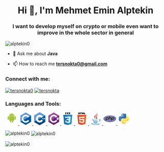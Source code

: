 <h1 align="center">Hi 👋, I'm Mehmet Emin Alptekin</h1>
<h3 align="center">I want to develop myself on crypto or mobile even want to improve in the whole sector in general</h3>

<p align="left"> <img src="https://komarev.com/ghpvc/?username=alptekin0&label=Profile%20views&color=0e75b6&style=flat" alt="alptekin0" /> </p>

- 💬 Ask me about **Java**

- 📫 How to reach me **tersnokta0@gmail.com**

<h3 align="left">Connect with me:</h3>
<p align="left">
<a href="https://www.hackerrank.com/tersnokta0" target="blank"><img align="center" src="https://raw.githubusercontent.com/rahuldkjain/github-profile-readme-generator/master/src/images/icons/Social/hackerrank.svg" alt="tersnokta0" height="30" width="40" /></a>
<a href="https://www.leetcode.com/tersnokta" target="blank"><img align="center" src="https://raw.githubusercontent.com/rahuldkjain/github-profile-readme-generator/master/src/images/icons/Social/leet-code.svg" alt="tersnokta" height="30" width="40" /></a>
</p>

<h3 align="left">Languages and Tools:</h3>
<p align="left"> <a href="https://developer.android.com" target="_blank" rel="noreferrer"> <img src="https://raw.githubusercontent.com/devicons/devicon/master/icons/android/android-original-wordmark.svg" alt="android" width="40" height="40"/> </a> <a href="https://www.cprogramming.com/" target="_blank" rel="noreferrer"> <img src="https://raw.githubusercontent.com/devicons/devicon/master/icons/c/c-original.svg" alt="c" width="40" height="40"/> </a> <a href="https://www.w3schools.com/cpp/" target="_blank" rel="noreferrer"> <img src="https://raw.githubusercontent.com/devicons/devicon/master/icons/cplusplus/cplusplus-original.svg" alt="cplusplus" width="40" height="40"/> </a> <a href="https://www.w3schools.com/cs/" target="_blank" rel="noreferrer"> <img src="https://raw.githubusercontent.com/devicons/devicon/master/icons/csharp/csharp-original.svg" alt="csharp" width="40" height="40"/> </a> <a href="https://www.w3schools.com/css/" target="_blank" rel="noreferrer"> <img src="https://raw.githubusercontent.com/devicons/devicon/master/icons/css3/css3-original-wordmark.svg" alt="css3" width="40" height="40"/> </a> <a href="https://www.w3.org/html/" target="_blank" rel="noreferrer"> <img src="https://raw.githubusercontent.com/devicons/devicon/master/icons/html5/html5-original-wordmark.svg" alt="html5" width="40" height="40"/> </a> <a href="https://www.java.com" target="_blank" rel="noreferrer"> <img src="https://raw.githubusercontent.com/devicons/devicon/master/icons/java/java-original.svg" alt="java" width="40" height="40"/> </a> <a href="https://www.php.net" target="_blank" rel="noreferrer"> <img src="https://raw.githubusercontent.com/devicons/devicon/master/icons/php/php-original.svg" alt="php" width="40" height="40"/> </a> <a href="https://www.python.org" target="_blank" rel="noreferrer"> <img src="https://raw.githubusercontent.com/devicons/devicon/master/icons/python/python-original.svg" alt="python" width="40" height="40"/> </a> </p>

<p><img align="left" src="https://github-readme-stats.vercel.app/api/top-langs?username=alptekin0&show_icons=true&locale=en&layout=compact" alt="alptekin0" /></p>

<p>&nbsp;<img align="center" src="https://github-readme-stats.vercel.app/api?username=alptekin0&show_icons=true&locale=en" alt="alptekin0" /></p>

<p><img align="center" src="https://github-readme-streak-stats.herokuapp.com/?user=alptekin0&" alt="alptekin0" /></p>
